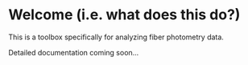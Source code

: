 # Welcome (i.e. what does this do?)

This is a toolbox specifically for analyzing fiber photometry data.  

Detailed documentation coming soon...

